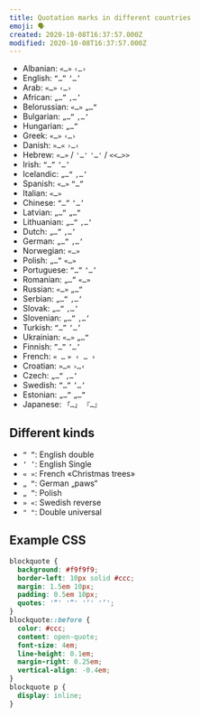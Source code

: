 ```yaml
---
title: Quotation marks in different countries
emoji: 🗣
created: 2020-10-08T16:37:57.000Z
modified: 2020-10-08T16:37:57.000Z
---
```


- Albanian: `«…»` `‹…›`
- English: `“…”` `‘…’`
- Arab: `«…»` `‹…›`
- African: `„…”` `‚…’`
- Belorussian: `«…»` `„…“`
- Bulgarian: `„…“` `‚…‘`
- Hungarian: `„…”`
- Greek: `«…»` `‹…›`
- Danish: `»…«` `›…‹`
- Hebrew: `«…»` / `'…'` `'…'` / `<<…>>`
- Irish: `“…”` `‘…’`
- Icelandic: `„…“` `‚…‘`
- Spanish: `«…»` `“…”`
- Italian: `«…»`
- Chinese: `“…”` `‘…’`
- Latvian: `„…“` `„…“`
- Lithuanian: `„…“` `‚…‘`
- Dutch: `„…”` `‚…’`
- German: `„…“` `‚…‘`
- Norwegian: `«…»`
- Polish: `„…”` `«…»`
- Portuguese: `“…”` `‘…’`
- Romanian: `„…”` `«…»`
- Russian: `«…»` `„…“`
- Serbian: `„…“` `‚…‘`
- Slovak: `„…“` `‚…‘`
- Slovenian: `„…“` `‚…‘`
- Turkish: `“…”` `‘…’`
- Ukrainian: `«…»` `„…“`
- Finnish: `”…”` `’…’`
- French: `« …` `» ‹ … ›`
- Croatian: `»…«` `›…‹`
- Czech: `„…“` `‚…‘`
- Swedish: `”…”` `’…’`
- Estonian: `„…”` `„…”`
- Japanese: `「…」` `『…』`

## Different kinds

- `“ ”`: English double
- `‘ ’`: English Single
- `« »`: French «Christmas trees»
- `„ “`: German „paws“
- `„ ”`: Polish
- `» «`: Swedish reverse
- `" "`: Double universal

## Example CSS

```css
blockquote {
  background: #f9f9f9;
  border-left: 10px solid #ccc;
  margin: 1.5em 10px;
  padding: 0.5em 10px;
  quotes: '“' '”' '‘' '’';
}
blockquote::before {
  color: #ccc;
  content: open-quote;
  font-size: 4em;
  line-height: 0.1em;
  margin-right: 0.25em;
  vertical-align: -0.4em;
}
blockquote p {
  display: inline;
}
```
